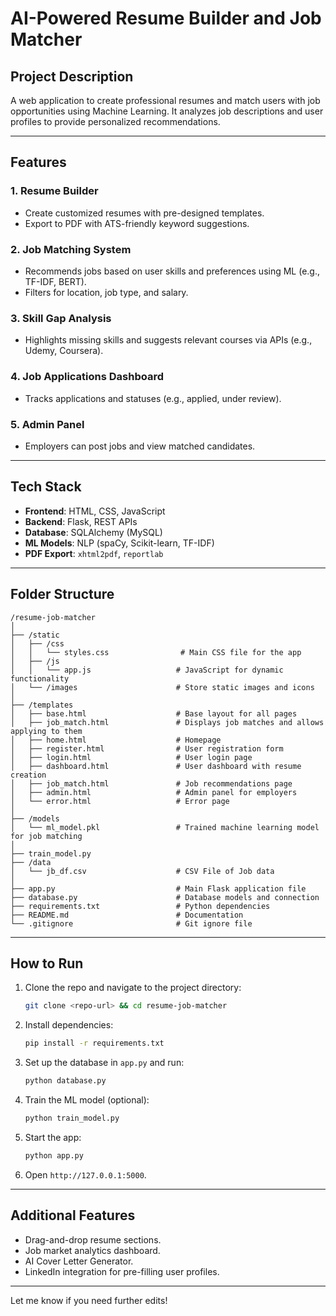 
# AI-Powered Resume Builder and Job Matcher

## Project Description
A web application to create professional resumes and match users with job opportunities using Machine Learning. It analyzes job descriptions and user profiles to provide personalized recommendations.

---

## Features
### 1. Resume Builder
- Create customized resumes with pre-designed templates.
- Export to PDF with ATS-friendly keyword suggestions.

### 2. Job Matching System
- Recommends jobs based on user skills and preferences using ML (e.g., TF-IDF, BERT).
- Filters for location, job type, and salary.

### 3. Skill Gap Analysis
- Highlights missing skills and suggests relevant courses via APIs (e.g., Udemy, Coursera).

### 4. Job Applications Dashboard
- Tracks applications and statuses (e.g., applied, under review).

### 5. Admin Panel
- Employers can post jobs and view matched candidates.

---

## Tech Stack
- **Frontend**: HTML, CSS, JavaScript
- **Backend**: Flask, REST APIs
- **Database**: SQLAlchemy (MySQL)
- **ML Models**: NLP (spaCy, Scikit-learn, TF-IDF)
- **PDF Export**: `xhtml2pdf`, `reportlab`

---

## Folder Structure
```
/resume-job-matcher
│
├── /static
│   ├── /css
│   │   └── styles.css                # Main CSS file for the app
│   ├── /js
│   │   └── app.js                   # JavaScript for dynamic functionality
│   └── /images                      # Store static images and icons
│
├── /templates
│   ├── base.html                    # Base layout for all pages
│   ├── job_match.html               # Displays job matches and allows applying to them
│   ├── home.html                    # Homepage
│   ├── register.html                # User registration form
│   ├── login.html                   # User login page
│   ├── dashboard.html               # User dashboard with resume creation
│   ├── job_match.html               # Job recommendations page
│   ├── admin.html                   # Admin panel for employers
│   └── error.html                   # Error page
│
├── /models
│   └── ml_model.pkl                 # Trained machine learning model for job matching
│
├── train_model.py
├── /data
│   └── jb_df.csv                    # CSV File of Job data
│
├── app.py                           # Main Flask application file
├── database.py                      # Database models and connection
├── requirements.txt                 # Python dependencies
├── README.md                        # Documentation
└── .gitignore                       # Git ignore file

```

---

## How to Run
1. Clone the repo and navigate to the project directory:
   ```bash
   git clone <repo-url> && cd resume-job-matcher
   ```
2. Install dependencies:
   ```bash
   pip install -r requirements.txt
   ```
3. Set up the database in `app.py` and run:
   ```bash
   python database.py
   ```
4. Train the ML model (optional):
   ```bash
   python train_model.py
   ```
5. Start the app:
   ```bash
   python app.py
   ```
6. Open `http://127.0.0.1:5000`.

---

## Additional Features
- Drag-and-drop resume sections.
- Job market analytics dashboard.
- AI Cover Letter Generator.
- LinkedIn integration for pre-filling user profiles.

---


Let me know if you need further edits!
